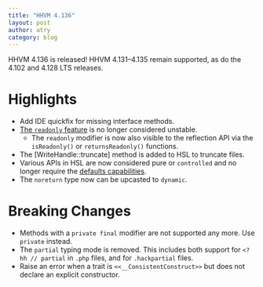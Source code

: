 ```yaml
---
title: "HHVM 4.136"
layout: post
author: atry
category: blog
---
```


HHVM 4.136 is released! HHVM 4.131&ndash;4.135 remain supported, as do the 4.102 and 4.128 LTS releases.

# Highlights

- Add IDE quickfix for missing interface methods.
- [The `readonly` feature](https://docs.hhvm.com/hack/readonly/introduction) is no longer considered unstable.
  - The `readonly` modifier is now also visible to the reflection API via the `isReadonly()` or `returnsReadonly()` functions.
- The [WriteHandle::truncate] method is added to HSL to truncate files.
- Various APIs in HSL are now considered pure or `controlled` and no longer require the [defaults capabilities](https://docs.hhvm.com/hack/contexts-and-capabilities/introduction).
- The `noreturn` type now can be upcasted to `dynamic`.

# Breaking Changes

- Methods with a `private final` modifier are not supported any more. Use `private` instead.
- The `partial` typing mode is removed. This includes both support for `<?hh // partial` in `.php` files, and for `.hackpartial` files.
- Raise an error when a trait is `<<__ConsistentConstruct>>` but does not declare an explicit constructor.
